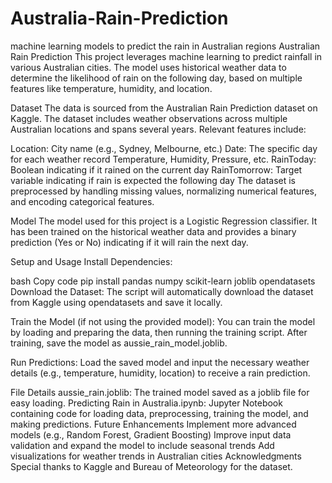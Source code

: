 # Australia-Rain-Prediction
machine learning models to predict the rain in Australian regions
Australian Rain Prediction
This project leverages machine learning to predict rainfall in various Australian cities. The model uses historical weather data to determine the likelihood of rain on the following day, based on multiple features like temperature, humidity, and location.

Dataset
The data is sourced from the Australian Rain Prediction dataset on Kaggle. The dataset includes weather observations across multiple Australian locations and spans several years. Relevant features include:

Location: City name (e.g., Sydney, Melbourne, etc.)
Date: The specific day for each weather record
Temperature, Humidity, Pressure, etc.
RainToday: Boolean indicating if it rained on the current day
RainTomorrow: Target variable indicating if rain is expected the following day
The dataset is preprocessed by handling missing values, normalizing numerical features, and encoding categorical features.

Model
The model used for this project is a Logistic Regression classifier. It has been trained on the historical weather data and provides a binary prediction (Yes or No) indicating if it will rain the next day.

Setup and Usage
Install Dependencies:

bash
Copy code
pip install pandas numpy scikit-learn joblib opendatasets
Download the Dataset: The script will automatically download the dataset from Kaggle using opendatasets and save it locally.

Train the Model (if not using the provided model): You can train the model by loading and preparing the data, then running the training script. After training, save the model as aussie_rain_model.joblib.

Run Predictions: Load the saved model and input the necessary weather details (e.g., temperature, humidity, location) to receive a rain prediction.

File Details
aussie_rain.joblib: The trained model saved as a joblib file for easy loading.
Predicting Rain in Australia.ipynb: Jupyter Notebook containing code for loading data, preprocessing, training the model, and making predictions.
Future Enhancements
Implement more advanced models (e.g., Random Forest, Gradient Boosting)
Improve input data validation and expand the model to include seasonal trends
Add visualizations for weather trends in Australian cities
Acknowledgments
Special thanks to Kaggle and Bureau of Meteorology for the dataset.

